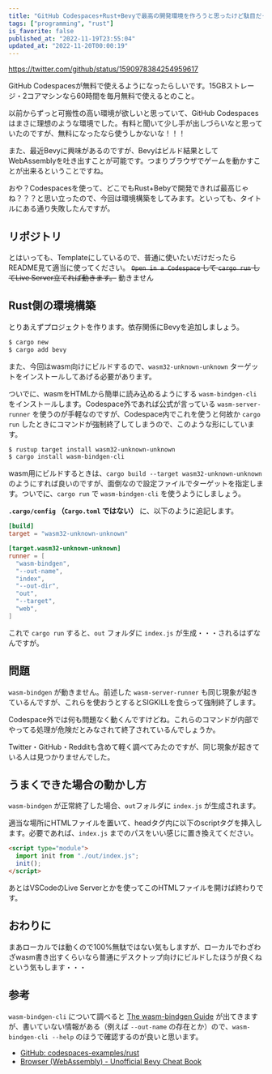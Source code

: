 ```yaml
---
title: "GitHub Codespaces+Rust+Bevyで最高の開発環境を作ろうと思ったけど駄目だった"
tags: ["programming", "rust"]
is_favorite: false
published_at: "2022-11-19T23:55:04"
updated_at: "2022-11-20T00:00:19"
---
```


https://twitter.com/github/status/1590978384254959617

GitHub Codespacesが無料で使えるようになったらしいです。15GBストレージ・2コアマシンなら60時間を毎月無料で使えるとのこと。

以前からずっと可搬性の高い環境が欲しいと思っていて、GitHub Codespacesはまさに理想のような環境でした。有料と聞いて少し手が出しづらいなと思っていたのですが、無料になったなら使うしかないな！！！

また、最近Bevyに興味があるのですが、Bevyはビルド結果としてWebAssemblyを吐き出すことが可能です。つまりブラウザでゲームを動かすことが出来るということですね。

おや？Codespacesを使って、どこでもRust+Bebyで開発できれば最高じゃね？？？と思い立ったので、今回は環境構築をしてみます。といっても、タイトルにある通り失敗したんですが。

## リポジトリ

とはいっても、Templateにしているので、普通に使いたいだけだったらREADME見て適当に使ってください。 ~~`Open in a Codespace` して `cargo run` してLive Server立てれば動きます。~~ 動きません

## Rust側の環境構築

とりあえずプロジェクトを作ります。依存関係にBevyを追加しましょう。

```bash
$ cargo new
$ cargo add bevy
```

また、今回はwasm向けにビルドするので、`wasm32-unknown-unknown` ターゲットをインストールしてあげる必要があります。

ついでに、wasmをHTMLから簡単に読み込めるようにする `wasm-bindgen-cli` をインストールします。Codespace外であれば公式が言っている `wasm-server-runner` を使うのが手軽なのですが、Codespace内でこれを使うと何故か `cargo run` したときにコマンドが強制終了してしまうので、このような形にしています。

```bash
$ rustup target install wasm32-unknown-unknown
$ cargo install wasm-bindgen-cli
```

wasm用にビルドするときは、`cargo build --target wasm32-unknown-unknown` のようにすれば良いのですが、面倒なので設定ファイルでターゲットを指定します。ついでに、`cargo run` で `wasm-bindgen-cli` を使うようにしましょう。

**`.cargo/config` （`Cargo.toml` ではない）** に、以下のように追記します。

```toml
[build]
target = "wasm32-unknown-unknown"

[target.wasm32-unknown-unknown]
runner = [
  "wasm-bindgen",
  "--out-name",
  "index",
  "--out-dir",
  "out",
  "--target",
  "web",
]
```

これで `cargo run` すると、`out` フォルダに `index.js` が生成・・・されるはずなんですが。

## 問題

`wasm-bindgen` が動きません。前述した `wasm-server-runner` も同じ現象が起きているんですが、これらを使おうとするとSIGKILLを食らって強制終了します。

Codespace外では何も問題なく動くんですけどね。これらのコマンドが内部でやってる処理が危険だとみなされて終了されているんでしょうか。

Twitter・GitHub・Redditも含めて軽く調べてみたのですが、同じ現象が起きている人は見つかりませんでした。

## うまくできた場合の動かし方

`wasm-bindgen` が正常終了した場合、`out`フォルダに `index.js` が生成されます。

適当な場所にHTMLファイルを置いて、headタグ内に以下のscriptタグを挿入します。必要であれば、`index.js` までのパスをいい感じに置き換えてください。

```html
<script type="module">
  import init from "./out/index.js";
  init();
</script>
```

あとはVSCodeのLive Serverとかを使ってこのHTMLファイルを開けば終わりです。

## おわりに

まあローカルでは動くので100%無駄ではない気もしますが、ローカルでわざわざwasm書き出すくらいなら普通にデスクトップ向けにビルドしたほうが良くねという気もします・・・

## 参考

`wasm-bindgen-cli` について調べると [The wasm-bindgen Guide](https://rustwasm.github.io/wasm-bindgen/reference/cli.html) が出てきますが、書いていない情報がある（例えば `--out-name` の存在とか）ので、`wasm-bindgen-cli --help` のほうで確認するのが良いと思います。

- [GitHub: codespaces-examples/rust](https://github.com/codespaces-examples/rust/)
- [Browser (WebAssembly) - Unofficial Bevy Cheat Book](https://bevy-cheatbook.github.io/platforms/wasm.html)
